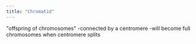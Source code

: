 ```yaml
---
title: "Chromatid"
---
```

&quot;offspring of chromosomes&quot;
-connected by a centromere
-will become full chromosomes when centromere splits


